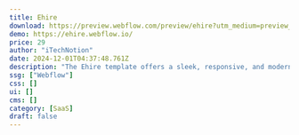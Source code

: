 ```yaml
---
title: Ehire
download: https://preview.webflow.com/preview/ehire?utm_medium=preview_link&utm_source=designer&utm_content=ehire&preview=2f39cec429e392ddf6803c1bc0146e6c&workflow=preview
demo: https://ehire.webflow.io/
price: 29
author: "iTechNotion"
date: 2024-12-01T04:37:48.761Z
description: "The Ehire template offers a sleek, responsive, and modern design for SaaS businesses. It's easy to customize, SEO-friendly, and includes essential features like a dark theme, contact forms, and more."
ssg: ["Webflow"]
css: []
ui: []
cms: []
category: [SaaS]
draft: false
---
```


